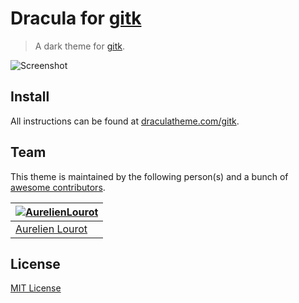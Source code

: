 # Dracula for [gitk](https://git-scm.com/docs/gitk)

> A dark theme for [gitk](https://git-scm.com/docs/gitk).

![Screenshot](https://draculatheme.com/assets/img/screenshots/gitk.png)

## Install

All instructions can be found at [draculatheme.com/gitk](https://draculatheme.com/gitk).

## Team

This theme is maintained by the following person(s) and a bunch of [awesome contributors](https://github.com/AurelienLourot/gitk/graphs/contributors).

[![AurelienLourot](https://avatars0.githubusercontent.com/u/11795312?v=4&s=70)](https://github.com/AurelienLourot) |
--- |
[Aurelien Lourot](https://github.com/AurelienLourot) |

## License

[MIT License](./LICENSE)
